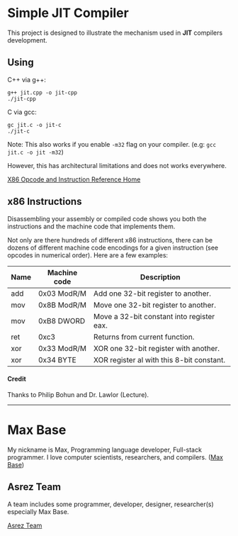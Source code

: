 # Simple JIT Compiler

This project is designed to illustrate the mechanism used in **JIT** compilers development.

## Using

C++ via g++:

```
g++ jit.cpp -o jit-cpp
./jit-cpp
```

C via gcc:

```
gc jit.c -o jit-c
./jit-c
```

Note: This also works if you enable `-m32` flag on your compiler. (e.g: `gcc jit.c -o jit -m32`)

However, this has architectural limitations and does not works everywhere.

[X86 Opcode and Instruction Reference Home](http://ref.x86asm.net/coder32.html#x00)

## x86 Instructions

Disassembling your assembly or compiled code shows you both the instructions and the machine code that implements them. 

Not only are there hundreds of different x86 instructions, there can be dozens of different machine code encodings for a given instruction (see opcodes in numerical order).  Here are a few examples:

Name | Machine code | Description
-------- | ------------ | -------------
add | 0x03 ModR/M |	Add one 32-bit register to another.
mov |	0x8B ModR/M |	Move one 32-bit register to another.
mov |	0xB8 DWORD |	Move a 32-bit constant into register eax.
ret |	0xc3 | 	Returns from current function.
xor | 	0x33 ModR/M |	XOR one 32-bit register with another.
xor | 	0x34 BYTE |	XOR register al with this 8-bit constant.
  
#### Credit

Thanks to Philip Bohun and Dr. Lawlor (Lecture).

---------

# Max Base

My nickname is Max, Programming language developer, Full-stack programmer. I love computer scientists, researchers, and compilers. ([Max Base](https://maxbase.org/))

## Asrez Team

A team includes some programmer, developer, designer, researcher(s) especially Max Base.

[Asrez Team](https://www.asrez.com/)
